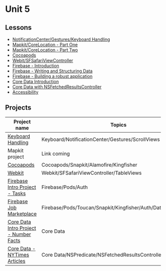 # Unit 5

## Lessons

- [NotificationCenter/Gestures/Keyboard Handling](https://github.com/C4Q/AC-iOS/tree/master/lessons/unit5/NotificationCenter%2BGestures)
- [Mapkit/CoreLocation - Part One](https://github.com/C4Q/AC-iOS/tree/master/lessons/unit5/MapKitAndCoreLocation)
- [Mapkit/CoreLocation - Part Two](https://github.com/C4Q/AC-iOS/tree/master/lessons/unit5/MapKit-CoreLocation-Part-2)
- [Cocoapods](https://github.com/C4Q/AC-iOS/tree/master/lessons/unit5/Cocoapods)
- [Webit/SFSafariViewController](https://github.com/C4Q/AC-iOS/blob/master/lessons/unit5/Presenting-Web-Content/README.md)
- [Firebase - Introduction](https://github.com/C4Q/AC-iOS/tree/master/lessons/unit5/FirebaseIntro)
- [Firebase - Writing and Structuring Data](https://github.com/C4Q/AC-iOS/tree/master/lessons/unit5/WritingToFirebase)
- [Firebase - Building a robust application](https://github.com/C4Q/AC-iOS/tree/master/lessons/unit5/Firebase-Demo-App)
- [Core Data Introduction](https://github.com/C4Q/AC-iOS/tree/master/lessons/unit5/Core%20Data%20Introduction)
- [Core Data with NSFetchedResultsController](https://github.com/C4Q/AC-iOS/tree/master/lessons/unit5/Core%20Data%20-%20NSPredicate%2BFetchedResultsController)
- [Accessibility](https://github.com/C4Q/AC-iOS/blob/master/lessons/unit5/Accessibility/README.md)

## Projects

|Project name| Topics|
|---|---|
|[Keyboard Handling](https://github.com/C4Q/AC-iOS-NotificationCenter-Gestures)|Keyboard/NotificationCenter/Gestures/ScrollViews|
| Mapkit project | Link coming |
| [Cocoapods](https://github.com/C4Q/AC-iOS-UsingPods) | Cocoapods/Snapkit/Alamofire/Kingfisher|
| [Webkit](https://github.com/C4Q/AC-iOS-FellowsWeb) | Webkit/SFSafariViewController/TableViews |
| [Firebase Intro Project - Tasks](https://github.com/C4Q/AC-iOS-FirebaseIntroProject) | Firebase/Pods/Auth |
| [Firebase Job Marketplace](https://github.com/C4Q/AC-iOS-JobMarketPlace) | Firebase/Pods/Toucan/Snapkit/Kingfisher/Auth/Database/Storage |
|[Core Data Intro Project - Number Facts](https://github.com/C4Q/AC-iOS-CoreDataIntroDemo)| Core Data |
| [Core Data - NYTimes Articles](https://github.com/C4Q/AC-iOS-CoreDataArticles) | Core Data/NSPredicate/NSFetchedResultsController |




